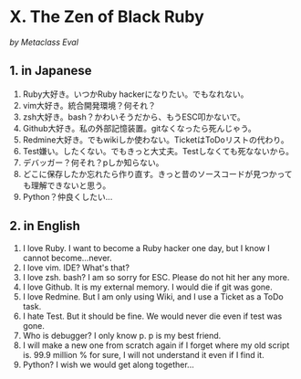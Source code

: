 
# X. The Zen of Black Ruby
*by Metaclass Eval*

## 1. in Japanese
1. Ruby大好き。いつかRuby hackerになりたい。でもなれない。
2. vim大好き。統合開発環境？何それ？
3. zsh大好き。bash？かわいそうだから、もうESC叩かないで。
4. Github大好き。私の外部記憶装置。gitなくなったら死んじゃう。
5. Redmine大好き。でもwikiしか使わない。TicketはToDoリストの代わり。
6. Test嫌い。したくない。でもきっと大丈夫。Testしなくても死なないから。
7. デバッガー？何それ？pしか知らない。
8. どこに保存したか忘れたら作り直す。きっと昔のソースコードが見つかっても理解できないと思う。
9. Python？仲良くしたい...

## 2. in English
1. I love Ruby. I want to become a Ruby hacker one day, but I know I cannot become...never.
2. I love vim. IDE? What's that?
3. I love zsh. bash? I am so sorry for ESC. Please do not hit her any more.
4. I love Github. It is my external memory. I would die if git was gone.
5. I love Redmine. But I am only using Wiki, and I use a Ticket as a ToDo task.
6. I hate Test. But it should be fine. We would never die even if test was gone.
7. Who is debugger? I only know p. p is my best friend.
8. I will make a new one from scratch again if I forget where my old script is. 99.9 million % for sure, I will not understand it even if I find it.
9. Python? I wish we would get along together...


